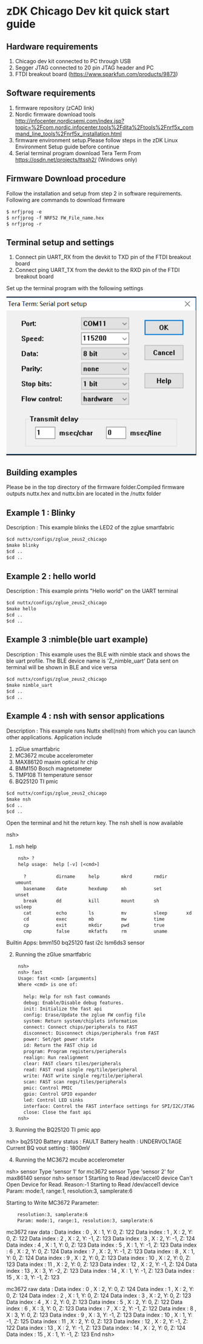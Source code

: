 # zDK Chicago Dev kit quick start guide

## Hardware requirements

1) Chicago dev kit connected to PC through USB
2) Segger JTAG connected to 20 pin JTAG header and PC
3) FTDI breakout board (https://www.sparkfun.com/products/9873)

## Software requirements

1) firmware repository (zCAD link)
2) Nordic firmware download tools
http://infocenter.nordicsemi.com/index.jsp?topic=%2Fcom.nordic.infocenter.tools%2Fdita%2Ftools%2Fnrf5x_command_line_tools%2Fnrf5x_installation.html
3) firmware environment setup.Please follow steps in the zDK Linux Environment Setup guide before continue
4) Serial terminal program 
download Tera Term From https://osdn.net/projects/ttssh2/ (Windows only)

## Firmware Download procedure

Follow the installation and setup from step 2 in software requirements. Following are commands to download firmware

```shell
$ nrfjprog -e
$ nrfjprog -f NRF52 FW_File_name.hex
$ nrfjprog -r
```

## Terminal setup and settings

1) Connect pin UART_RX from the devkit to TXD pin of the FTDI breakout board
2) Connect ping UART_TX from the devkit to the RXD pin of the FTDI breakout board

Set up the terminal program with the following settings

![tera_term_setting](https://github.com/zglue/zglue_doc/blob/master/zmodem_option/tera_term_setting.png)


## Building examples

Please be in the top directory of the firmware folder.Compiled firmware
outputs nuttx.hex and nuttx.bin are located in the /nuttx folder

## Example 1 : Blinky

Description : This example blinks the LED2 of the zglue smartfabric

```shell
$cd nuttx/configs/zglue_zeus2_chicago
$make blinky
$cd ..
$cd ..
```

## Example 2 : hello world

Description : This example prints "Hello world" on the UART terminal

```shell
$cd nuttx/configs/zglue_zeus2_chicago
$make hello
$cd ..
$cd ..
```

## Example 3 :nimble(ble uart example)

Description : This example uses the BLE with nimble stack and
shows the ble uart profile. The BLE device name is 'Z_nimble_uart'
Data sent on terminal will be shown in BLE and vice versa

```shell
$cd nuttx/configs/zglue_zeus2_chicago
$make nimble_uart
$cd ..
$cd ..
```

## Example 4 : nsh with sensor applications

Description : This example runs Nuttx shell(nsh) from which you can 
launch other applications. Application include

1) zGlue smartfabric
2) MC3672 mcube accelerometer
3) MAX86120 maxim optical hr chip 
4) BMM150 Bosch magnetometer
5) TMP108 TI temperature sensor
6) BQ25120 TI pmic

```shell
$cd nuttx/configs/zglue_zeus2_chicago
$make nsh
$cd ..
$cd ..
```
Open the terminal and hit the return key. The nsh shell is now available

nsh>
1) nsh help

        nsh> ?
        help usage:  help [-v] [<cmd>]

          ?           dirname     help        mkrd        rmdir       umount
          basename    date        hexdump     mh          set         unset
          break       dd          kill        mount       sh          usleep
          cat         echo        ls          mv          sleep       xd
          cd          exec        mb          mw          time
          cp          exit        mkdir       pwd         true
          cmp         false       mkfatfs     rm          uname

Builtin Apps:
  bmm150
  bq25120
  fast
  i2c
  lsm6ds3
  sensor

2) Running the  zGlue smartfabric

        nsh>
        nsh> fast
        Usage: fast <cmd> [arguments]
        Where <cmd> is one of:

          help: Help for nsh fast commands
          debug: Enable/Disable debug features.
          init: Initialize the fast api
          config: Erase/Update the zglue FW config file
          system: Return system/chiplets information
          connect: Connect chips/peripherals to FAST
          disconnect: Disconnect chips/peripherals from FAST
          power: Set/get power state
          id: Return the FAST chip id
          program: Program registers/peripherals
          realign: Run realignment
          clear: FAST clears tiles/peripherals
          read: FAST read single reg/tile/peripheral
          write: FAST write single reg/tile/peripheral
          scan: FAST scan regs/tiles/peripherals
          pmic: Control PMIC
          gpio: Control GPIO expander
          led: Control LED sinks
          interface: Control the FAST interface settings for SPI/I2C/JTAG
          close: Close the fast api
        nsh>
 
3) Running the BQ25120 TI pmic app
  
nsh> bq25120
Battery status : FAULT
Battery health : UNDERVOLTAGE
Current BQ vout setting : 1800mV

4) Running the MC3672 mcube accelerometer

nsh> sensor
Type 'sensor 1' for mc3672 sensor
Type 'sensor 2' for max86140 sensor
nsh> sensor 1
Starting to Read /dev/accel0 device
Can't Open Device for Read. Reason:-1
Starting to Read /dev/accel1 device
        Param: mode:1, range:1, resolution:3, samplerate:6

Starting to Write MC3672 Parameter:

        resolution:3, samplerate:6
        Param: mode:1, range:1, resolution:3, samplerate:6


mc3672 raw data :
Data index : 0  , X : 1, Y: 0, Z: 122
Data index : 1  , X : 2, Y: 0, Z: 122
Data index : 2  , X : 2, Y: -1, Z: 123
Data index : 3  , X : 2, Y: -1, Z: 124
Data index : 4  , X : 1, Y: 0, Z: 123
Data index : 5  , X : 1, Y: -1, Z: 123
Data index : 6  , X : 2, Y: 0, Z: 124
Data index : 7  , X : 2, Y: -1, Z: 123
Data index : 8  , X : 1, Y: 0, Z: 124
Data index : 9  , X : 2, Y: 0, Z: 123
Data index : 10  , X : 2, Y: 0, Z: 123
Data index : 11  , X : 2, Y: 0, Z: 123
Data index : 12  , X : 2, Y: -1, Z: 124
Data index : 13  , X : 3, Y: -2, Z: 123
Data index : 14  , X : 1, Y: -1, Z: 123
Data index : 15  , X : 3, Y: -1, Z: 123

mc3672 raw data :
Data index : 0  , X : 2, Y: 0, Z: 124
Data index : 1  , X : 2, Y: 0, Z: 124
Data index : 2  , X : 1, Y: 0, Z: 124
Data index : 3  , X : 2, Y: 0, Z: 123
Data index : 4  , X : 2, Y: 0, Z: 123
Data index : 5  , X : 2, Y: 0, Z: 122
Data index : 6  , X : 3, Y: 0, Z: 123
Data index : 7  , X : 2, Y: -1, Z: 122
Data index : 8  , X : 3, Y: 0, Z: 123
Data index : 9  , X : 3, Y: -1, Z: 123
Data index : 10  , X : 1, Y: -1, Z: 125
Data index : 11  , X : 2, Y: 0, Z: 123
Data index : 12  , X : 2, Y: -1, Z: 122
Data index : 13  , X : 2, Y: -1, Z: 123
Data index : 14  , X : 2, Y: 0, Z: 124
Data index : 15  , X : 1, Y: -1, Z: 123
End
nsh>
